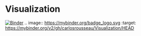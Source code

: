 # Visualization
[![Binder](https://mybinder.org/badge_logo.svg)](https://mybinder.org/v2/gh/carlosrousseau/Visualization/HEAD)
.. image:: https://mybinder.org/badge_logo.svg
 :target: https://mybinder.org/v2/gh/carlosrousseau/Visualization/HEAD
